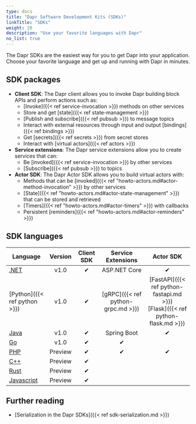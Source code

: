 ```yaml
---
type: docs
title: "Dapr Software Development Kits (SDKs)"
linkTitle: "SDKs"
weight: 20
description: "Use your favorite languages with Dapr"
no_list: true
---
```


The Dapr SDKs are the easiest way for you to get Dapr into your application. Choose your favorite language and get up and running with Dapr in minutes.

## SDK packages

- **Client SDK**: The Dapr client allows you to invoke Dapr building block APIs and perform actions such as:
   - [Invoke]({{< ref service-invocation >}}) methods on other services
   - Store and get [state]({{< ref state-management >}})
   - [Publish and subscribe]({{< ref pubsub >}}) to message topics
   - Interact with external resources through input and output [bindings]({{< ref bindings >}})
   - Get [secrets]({{< ref secrets >}}) from secret stores
   - Interact with [virtual actors]({{< ref actors >}})
- **Service extensions**: The Dapr service extensions allow you to create services that can:
   - Be [invoked]({{< ref service-invocation >}}) by other services
   - [Subscribe]({{< ref pubsub >}}) to topics
- **Actor SDK**: The Dapr Actor SDK allows you to build virtual actors with:
   - Methods that can be [invoked]({{< ref "howto-actors.md#actor-method-invocation" >}}) by other services
   - [State]({{< ref "howto-actors.md#actor-state-management" >}}) that can be stored and retrieved
   - [Timers]({{< ref "howto-actors.md#actor-timers" >}}) with callbacks
   - Persistent [reminders]({{< ref "howto-actors.md#actor-reminders" >}})

## SDK languages

| Language | Version | Client SDK | Service Extensions | Actor SDK |
|----------|:-----:|:----------:|:-----------:|:---------:|
| [.NET](https://github.com/dapr/dotnet-sdk) | v1.0 | ✔ | ASP.NET Core | ✔ |
| [Python]({{< ref python >}}) | v1.0 | ✔ | [gRPC]({{< ref python-grpc.md >}}) | [FastAPI]({{< ref python-fastapi.md >}})<br />[Flask]({{< ref python-flask.md >}}) |
| [Java](https://github.com/dapr/java-sdk) | v1.0 | ✔ | Spring Boot | ✔ |
| [Go](https://github.com/dapr/go-sdk) | v1.0 | ✔ | ✔ |  |
| [PHP](https://github.com/dapr/php-sdk) | Preview | ✔ | ✔ | ✔ |
| [C++](https://github.com/dapr/cpp-sdk) | Preview | ✔ | |
| [Rust]() | Preview | ✔ | |  |
| [Javascript]() | Preview | ✔ | |

## Further reading

- [Serialization in the Dapr SDKs]({{< ref sdk-serialization.md >}})